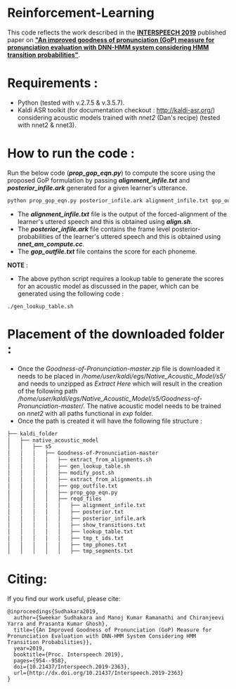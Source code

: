# Reinforcement-Learning
This code reflects the work described in the **[INTERSPEECH 2019](https://www.interspeech2019.org/)** published paper on **["An improved goodness of pronunciation (GoP) measure for pronunciation evaluation with DNN-HMM system considering HMM transition probabilities"](https://www.isca-speech.org/archive/Interspeech_2019/pdfs/2363.pdf)**.

# Requirements :
* Python (tested with v.2.7.5 & v.3.5.7).
* Kaldi ASR toolkit (for documentation checkout : http://kaldi-asr.org/) considering acoustic models trained with _nnet2_ (Dan's recipe) (tested with nnet2 & nnet3).

# How to run the code : 
Run the below code (**_prop_gop_eqn.py_**) to compute the score using the proposed GoP formulation by passing **_alignment_infile.txt_** and **_posterior_infile.ark_** generated for a given learner's utterance. 
```python
python prop_gop_eqn.py posterior_infile.ark alignment_infile.txt gop_outfile.txt
```
* The **_alignment_infile.txt_** file is the output of the forced-alignment of the learner's uttered speech and this is  obtained using **_align.sh_**.
* The **_posterior_infile.ark_** file contains the frame level posterior-probabilities of the learner's uttered speech and this is obtained using **_nnet_am_compute.cc_**. 
* The **_gop_outfile.txt_** file contains the score for each phoneme.

**NOTE** :
* The above python script requires a lookup table to generate the scores for an acoustic model as discussed in the paper, which can be generated using the following code :
```shell
./gen_lookup_table.sh
```

# Placement of the downloaded folder :
* Once the _Goodness-of-Pronunciation-master.zip_ file is downloaded it needs to be placed in _/home/user/kaldi/egs/Native_Acoustic_Model/s5/_ and needs to unzipped as _Extract Here_ which will result in the creation of the following path _/home/user/kaldi/egs/Native_Acoustic_Model/s5/Goodness-of-Pronunciation-master/_. The native acoustic model needs to be trained on _nnet2_ with all paths functional in _exp_ folder.
* Once the path is created it will have the following file structure :
```bash
├── kaldi_folder
│   ├── native_acoustic_model
│   │   ├── s5
│   │   │   ├── Goodness-of-Pronunciation-master
│   │   │   │   ├── extract_from_alignments.sh
│   │   │   │   ├── gen_lookup_table.sh
│   │   │   │   ├── modify_post.sh
│   │   │   │   ├── extract_from_alignments.sh
│   │   │   │   ├── gop_outfile.txt
│   │   │   │   ├── prop_gop_eqn.py
│   │   │   │   ├── reqd_files
│   │   │   │   │   ├── alignment_infile.txt
│   │   │   │   │   ├── posterior.txt
│   │   │   │   │   ├── posterior_infile.ark
│   │   │   │   │   ├── show_transitions.txt
│   │   │   │   │   ├── lookup_table.txt
│   │   │   │   │   ├── tmp_t_ids.txt
│   │   │   │   │   ├── tmp_phones.txt
│   │   │   │   │   ├── tmp_segments.txt
```

# Citing: 
If you find our work useful, please cite:
```
@inproceedings{Sudhakara2019,
  author={Sweekar Sudhakara and Manoj Kumar Ramanathi and Chiranjeevi Yarra and Prasanta Kumar Ghosh},
  title={{An Improved Goodness of Pronunciation (GoP) Measure for Pronunciation Evaluation with DNN-HMM System Considering HMM Transition Probabilities}},
  year=2019,
  booktitle={Proc. Interspeech 2019},
  pages={954--958},
  doi={10.21437/Interspeech.2019-2363},
  url={http://dx.doi.org/10.21437/Interspeech.2019-2363}
}
```
